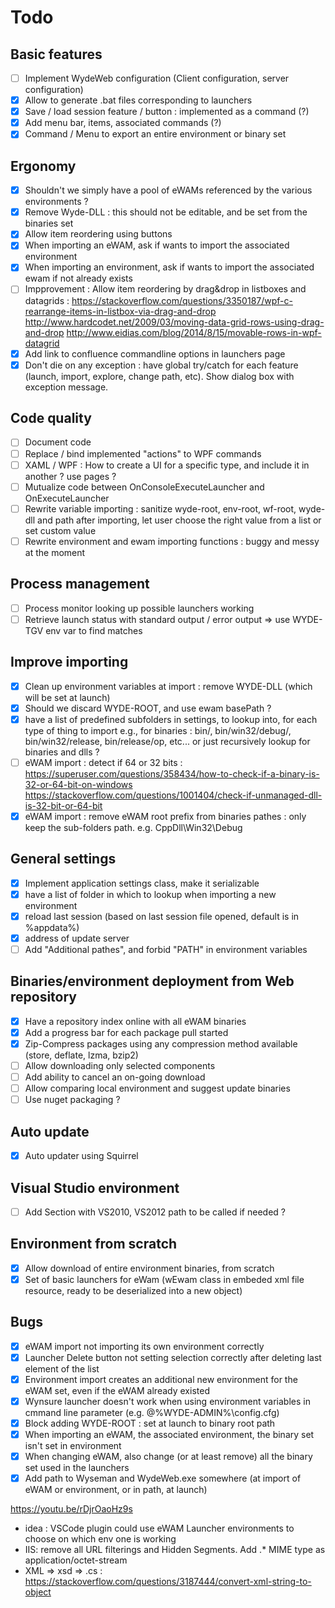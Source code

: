 # Todo

## Basic features
- [ ] Implement WydeWeb configuration (Client configuration, server configuration)
- [x] Allow to generate .bat files corresponding to launchers
- [x] Save / load session feature / button : implemented as a command (?)
- [x] Add menu bar, items, associated commands (?)
- [x] Command / Menu to export an entire environment or binary set
   
## Ergonomy
- [x] Shouldn't we simply have a pool of eWAMs referenced by the various environments ?
- [x] Remove Wyde-DLL : this should not be editable, and be set from the binaries set
- [x] Allow item reordering using buttons
- [x] When importing an eWAM, ask if wants to import the associated environment
- [x] When importing an environment, ask if wants to import the associated ewam if not already exists
- [ ] Impprovement : Allow item reordering by drag&drop in listboxes and datagrids : 
   https://stackoverflow.com/questions/3350187/wpf-c-rearrange-items-in-listbox-via-drag-and-drop
   http://www.hardcodet.net/2009/03/moving-data-grid-rows-using-drag-and-drop
   http://www.eidias.com/blog/2014/8/15/movable-rows-in-wpf-datagrid
- [x] Add link to confluence commandline options in launchers page
- [x] Don't die on any exception : have global try/catch for each feature (launch, import, explore, change path, etc). Show dialog box with exception message.

## Code quality
- [ ] Document code
- [ ] Replace / bind implemented "actions" to WPF commands
- [ ] XAML / WPF : How to create a UI for a specific type, and include it in another ? use pages ?
- [ ] Mutualize code between OnConsoleExecuteLauncher and OnExecuteLauncher
- [ ] Rewrite variable importing : sanitize wyde-root, env-root, wf-root, wyde-dll and path after importing, let user choose the right value from a list or set custom value
- [ ] Rewrite environment and ewam importing functions : buggy and messy at the moment

## Process management
- [ ] Process monitor looking up possible launchers working
- [ ] Retrieve launch status with standard output / error output
   => use WYDE-TGV env var to find matches
   
## Improve importing
- [x] Clean up environment variables at import : remove WYDE-DLL (which will be set at launch)
- [x] Should we discard WYDE-ROOT, and use ewam basePath ?
- [x] have a list of predefined subfolders in settings, to lookup into, for each type of thing to import
   e.g., for binaries : bin/, bin/win32/debug/, bin/win32/release, bin/release/op, etc... or just recursively lookup for binaries and dlls ?
- [ ] eWAM import : detect if 64 or 32 bits : https://superuser.com/questions/358434/how-to-check-if-a-binary-is-32-or-64-bit-on-windows
   https://stackoverflow.com/questions/1001404/check-if-unmanaged-dll-is-32-bit-or-64-bit
- [x] eWAM import : remove eWAM root prefix from binaries pathes : only keep the sub-folders path. e.g. CppDll\Win32\Debug
   
## General settings
- [x] Implement application settings class, make it serializable
- [x] have a list of folder in which to lookup when importing a new environment
- [x] reload last session (based on last session file opened, default is in %appdata%)
- [x] address of update server
- [ ] Add "Additional pathes", and forbid "PATH" in environment variables

## Binaries/environment deployment from Web repository
- [x] Have a repository index online with all eWAM binaries
- [x] Add a progress bar for each package pull started
- [x] Zip-Compress packages using any compression method available (store, deflate, lzma, bzip2)
- [ ] Allow downloading only selected components
- [ ] Add ability to cancel an on-going download
- [ ] Allow comparing local environment and suggest update binaries
- [ ] Use nuget packaging ?
      
## Auto update
- [x] Auto updater using Squirrel

## Visual Studio environment
- [ ] Add Section with VS2010, VS2012 path to be called if needed ?

## Environment from scratch
- [x] Allow download of entire environment binaries, from scratch
- [x] Set of basic launchers for eWam (wEwam class in embeded xml file resource, ready to be deserialized into a new object)

## Bugs
- [x] eWAM import not importing its own environment correctly
- [x] Launcher Delete button not setting selection correctly after deleting last element of the list
- [x] Environment import creates an additional new environment for the eWAM set, even if the eWAM already existed
- [x] Wynsure launcher doesn't work when using environment variables in cmmand line parameter (e.g. @%WYDE-ADMIN%\config.cfg)
- [x] Block adding WYDE-ROOT : set at launch to binary root path
- [x] When importing an eWAM, the associated environment, the binary set isn't set in environment
- [x] When changing eWAM, also change (or at least remove) all the binary set used in the launchers
- [x] Add path to Wyseman and WydeWeb.exe somewhere (at import of eWAM or environment, or in path, at launch)

https://youtu.be/rDjrOaoHz9s

- idea : VSCode plugin could use eWAM Launcher environments to choose on which env one is working
- IIS: remove all URL filterings and Hidden Segments. Add .* MIME type as application/octet-stream
- XML => xsd => .cs  : https://stackoverflow.com/questions/3187444/convert-xml-string-to-object